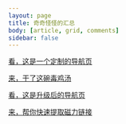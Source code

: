 ```yaml
---
layout: page
title: 奇奇怪怪的汇总
body: [article, grid, comments]
sidebar: false
---
```


<a href="/others/lead.html" target="_blank">看，这是一个定制的导航页</a>

<a href="/others/dujitang.html" target="_blank">来，干了这碗毒鸡汤</a>

<a href="/others/home/" target="_blank">看，这是升级后的导航页</a>

<a href="/others/get_magnet.html" target="_blank">来，帮你快速提取磁力链接</a>
